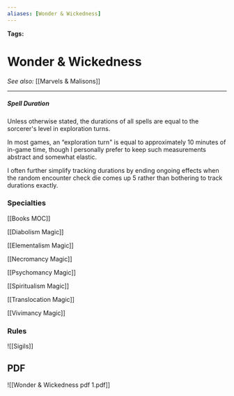 ```yaml
---
aliases: [Wonder & Wickedness]
---
```


**Tags:** 
# Wonder & Wickedness
*See also:* [[Marvels & Malisons]]
___
##### Spell Duration
Unless otherwise stated, the durations of all spells are equal to the sorcerer's level in exploration turns.

In most games, an “exploration turn" is equal to approximately 10 minutes of in-game time, though I personally prefer to keep such measurements abstract and somewhat elastic.

I often further simplify tracking durations by ending ongoing effects when the random encounter check die comes up 5 rather than bothering to track durations exactly.

### Specialties
[[Books MOC]]

[[Diabolism Magic]]

[[Elementalism Magic]]

[[Necromancy Magic]]

[[Psychomancy Magic]]

[[Spiritualism Magic]]

[[Translocation Magic]]

[[Vivimancy Magic]]

### Rules
![[Sigils]]

## PDF
![[Wonder & Wickedness pdf 1.pdf]]